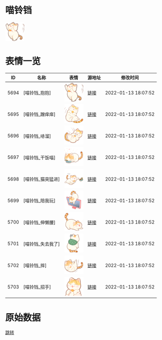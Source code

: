 # 喵铃铛

<img src="./cover.png" height="60" alt="cover" />

# 表情一览

|ID|名称|表情|源地址|修改时间|
|----|----|----|----|----|
|5694|[喵铃铛_抱抱]|<img src="./pic/005694_%5B喵铃铛_抱抱%5D.png" height="60" alt="抱抱"/>|[链接](http://i0.hdslb.com/bfs/emote/8581275f9bb2fe98a80f1c2859139dcc41ec05ad.png)|2022-01-13 18:07:52|
|5695|[喵铃铛_蹭痒痒]|<img src="./pic/005695_%5B喵铃铛_蹭痒痒%5D.png" height="60" alt="蹭痒痒"/>|[链接](http://i0.hdslb.com/bfs/emote/9d4522486c438b039298a10d25835544cb886395.png)|2022-01-13 18:07:52|
|5696|[喵铃铛_哧溜]|<img src="./pic/005696_%5B喵铃铛_哧溜%5D.png" height="60" alt="哧溜"/>|[链接](http://i0.hdslb.com/bfs/emote/ea185f9eee52934f0ced535bc2048cc9ac733554.png)|2022-01-13 18:07:52|
|5697|[喵铃铛_干饭喵]|<img src="./pic/005697_%5B喵铃铛_干饭喵%5D.png" height="60" alt="干饭喵"/>|[链接](http://i0.hdslb.com/bfs/emote/cac7237f8d23bd599184cecafee5914e07e8d1b0.png)|2022-01-13 18:07:52|
|5698|[喵铃铛_猫突猛进]|<img src="./pic/005698_%5B喵铃铛_猫突猛进%5D.png" height="60" alt="猫突猛进"/>|[链接](http://i0.hdslb.com/bfs/emote/d31e0cf4d110d3f3ffbaab931c270612eece0979.png)|2022-01-13 18:07:52|
|5699|[喵铃铛_陪我玩]|<img src="./pic/005699_%5B喵铃铛_陪我玩%5D.png" height="60" alt="陪我玩"/>|[链接](http://i0.hdslb.com/bfs/emote/d6f8d4989adb2911de64e3a296eaa9d1d61a570d.png)|2022-01-13 18:07:52|
|5700|[喵铃铛_伸懒腰]|<img src="./pic/005700_%5B喵铃铛_伸懒腰%5D.png" height="60" alt="伸懒腰"/>|[链接](http://i0.hdslb.com/bfs/emote/1c07a840a8a4c54538d48d3fdfa6e856a3f1efe3.png)|2022-01-13 18:07:52|
|5701|[喵铃铛_失去我了]|<img src="./pic/005701_%5B喵铃铛_失去我了%5D.png" height="60" alt="失去我了"/>|[链接](http://i0.hdslb.com/bfs/emote/d940acd8c77ac2b3c1ed130ffabf7b788a4c2043.png)|2022-01-13 18:07:52|
|5702|[喵铃铛_摔]|<img src="./pic/005702_%5B喵铃铛_摔%5D.png" height="60" alt="摔"/>|[链接](http://i0.hdslb.com/bfs/emote/7988faa0158274a8bb982197c9cc745efa5ddf17.png)|2022-01-13 18:07:52|
|5703|[喵铃铛_招手]|<img src="./pic/005703_%5B喵铃铛_招手%5D.png" height="60" alt="招手"/>|[链接](http://i0.hdslb.com/bfs/emote/dab5d58e47976cb90e3d819f1d649be9cf018b77.png)|2022-01-13 18:07:52|

# 原始数据

[跳转](./raw.json)

